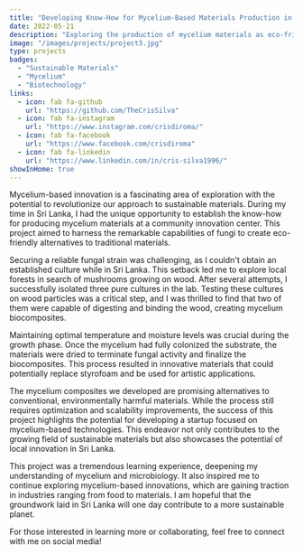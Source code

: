 ```yaml
---
title: "Developing Know-How for Mycelium-Based Materials Production in Sri Lanka"
date: 2022-05-21
description: "Exploring the production of mycelium materials as eco-friendly alternatives, established at a community innovation center in Sri Lanka."
image: "/images/projects/project3.jpg"
type: projects
badges:
  - "Sustainable Materials"
  - "Mycelium"
  - "Biotechnology"
links:
  - icon: fab fa-github
    url: "https://github.com/TheCrisSilva"
  - icon: fab fa-instagram
    url: "https://www.instagram.com/crisdiroma/"
  - icon: fab fa-facebook
    url: "https://www.facebook.com/crisdiroma"
  - icon: fab fa-linkedin
    url: "https://www.linkedin.com/in/cris-silva1996/"
showInHome: true
---
```


Mycelium-based innovation is a fascinating area of exploration with the potential to revolutionize our approach to sustainable materials. During my time in Sri Lanka, I had the unique opportunity to establish the know-how for producing mycelium materials at a community innovation center. This project aimed to harness the remarkable capabilities of fungi to create eco-friendly alternatives to traditional materials.

Securing a reliable fungal strain was challenging, as I couldn't obtain an established culture while in Sri Lanka. This setback led me to explore local forests in search of mushrooms growing on wood. After several attempts, I successfully isolated three pure cultures in the lab. Testing these cultures on wood particles was a critical step, and I was thrilled to find that two of them were capable of digesting and binding the wood, creating mycelium biocomposites.

Maintaining optimal temperature and moisture levels was crucial during the growth phase. Once the mycelium had fully colonized the substrate, the materials were dried to terminate fungal activity and finalize the biocomposites. This process resulted in innovative materials that could potentially replace styrofoam and be used for artistic applications.

The mycelium composites we developed are promising alternatives to conventional, environmentally harmful materials. While the process still requires optimization and scalability improvements, the success of this project highlights the potential for developing a startup focused on mycelium-based technologies. This endeavor not only contributes to the growing field of sustainable materials but also showcases the potential of local innovation in Sri Lanka.

This project was a tremendous learning experience, deepening my understanding of mycelium and microbiology. It also inspired me to continue exploring mycelium-based innovations, which are gaining traction in industries ranging from food to materials. I am hopeful that the groundwork laid in Sri Lanka will one day contribute to a more sustainable planet.

For those interested in learning more or collaborating, feel free to connect with me on social media!
